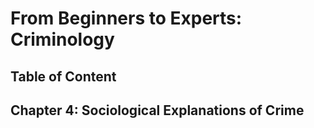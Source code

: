 # From Beginners to Experts: Criminology
## Table of Content
## Chapter 4: Sociological Explanations of Crime
